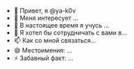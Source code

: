 - 👋 Привет, я @ya-k0v
- 👀 Меня интересует ...
- 🌱 В настоящее время я учусь ...
- 💞️ Я хотел бы сотрудничать с вами в...
- 📫 Как со мной связаться...
- 😄 Местоимения: ...
- ⚡ Забавный факт: ...

<!---
ya-k0v/ya-k0v is a ✨ special ✨ repository because its `README.md` (this file) appears on your GitHub profile.
You can click the Preview link to take a look at your changes.
--->

